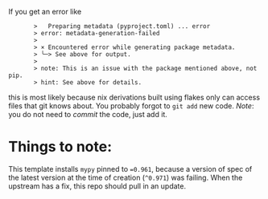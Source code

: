 
If you get an error like

```
       >   Preparing metadata (pyproject.toml) ... error
       > error: metadata-generation-failed
       >
       > × Encountered error while generating package metadata.
       > ╰─> See above for output.
       >
       > note: This is an issue with the package mentioned above, not pip.
       > hint: See above for details.
```

this is most likely because nix derivations built using flakes only can 
access files that git knows about. You probably forgot to `git add` 
new code. *Note*: you do not need to _commit_ the code, just add it.

# Things to note:

This template installs `mypy` pinned to `=0.961`, because a version of spec of
the latest version at the time of creation (`^0.971`) was failing. When
the upstream has a fix, this repo should pull in an update.
